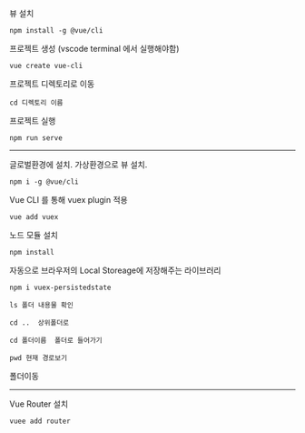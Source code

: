 뷰 설치

```
npm install -g @vue/cli
```

프로젝트 생성 (vscode terminal 에서 실행해야함)

```
vue create vue-cli
```

프로젝트 디렉토리로 이동

```
cd 디렉토리 이름
```

프로젝트 실행

```
npm run serve
```

---

글로벌환경에 설치.  가상환경으로 뷰 설치.

```
npm i -g @vue/cli
```



Vue CLI 를 통해 vuex plugin 적용



```
vue add vuex
```



노드 모듈 설치

```
npm install
```



자동으로 브라우저의 Local Storeage에 저장해주는 라이브러리

```
npm i vuex-persistedstate
```



```
ls 폴더 내용물 확인

cd ..  상위폴더로

cd 폴더이름  폴더로 들어가기

pwd 현재 경로보기
```

폴더이동



---

Vue Router 설치

```
vuee add router
```


